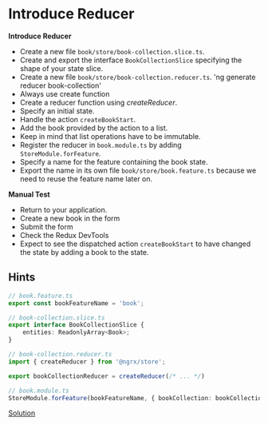 # Introduce Reducer

__Introduce Reducer__

- Create a new file `book/store/book-collection.slice.ts`.
- Create and export the interface `BookCollectionSlice` specifying the shape of your state slice.
- Create a new file `book/store/book-collection.reducer.ts`. 'ng generate reducer book-collection' 
- Always use create function
- Create a reducer function using _createReducer_.
- Specify an initial state.
- Handle the action `createBookStart`.
- Add the book provided by the action to a list.
- Keep in mind that list operations have to be immutable.
- Register the reducer in `book.module.ts` by adding `StoreModule.forFeature`.
- Specify a name for the feature containing the book state.
- Export the name in its own file `book/store/book.feature.ts` because we need to reuse the feature name later on.

__Manual Test__
- Return to your application.
- Create a new book in the form
- Submit the form
- Check the Redux DevTools
- Expect to see the dispatched action `createBookStart` to have changed the state by adding a book to the state.

## Hints

```ts
// book.feature.ts
export const bookFeatureName = 'book';

// book-collection.slice.ts
export interface BookCollectionSlice {
    entities: ReadonlyArray<Book>;
}

// book-collection.reducer.ts
import { createReducer } from '@ngrx/store';

export bookCollectionReducer = createReducer(/* ... */)

// book.module.ts
StoreModule.forFeature(bookFeatureName, { bookCollection: bookCollectionReducer })
```

[Solution](https://stackblitz.com/github/workshops-de/angular-advanced-workshop/tree/solve--ngrx-use-reducer)
